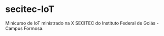 # secitec-IoT
Minicurso de IoT ministrado na X SECITEC do Instituto Federal de Goiás - Campus Formosa.
